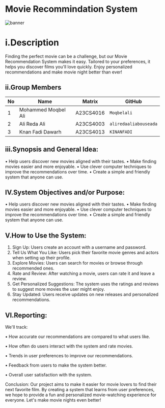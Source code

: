 # Movie Recommindation System

![banner](https://editor.analyticsvidhya.com/uploads/76889recommender-system-for-movie-recommendation.jpg)


# i.Description
Finding the perfect movie can be a challenge, but our Movie Recommendation System makes it easy. Tailored to your preferences, it helps you discover films you'll love quickly. Enjoy personalized recommendations and make movie night better than ever!


## ii.Group Members

| No | Name                               | Matrix    | GitHub       |
|----|------------------------------------|-----------|--------------|
| 1  | Mohammed Moqbel Ali| A23CS4016 | `Moqbelali`    |
| 2  | Ali Reda Ali  | A23CS4003   | `aliredaaliabouseada` |
| 3  | Knan Fadi Dawarh      | A23CS4013   | `KINANFADI`    |

## iii.Synopsis and General Idea:
•	Help users discover new movies aligned with their tastes.
•	Make finding movies easier and more enjoyable.
•	Use clever computer techniques to improve the recommendations over time.
•	Create a simple and friendly system that anyone can use.

## IV.System Objectives and/or Purpose:
•	Help users discover new movies aligned with their tastes.
•	Make finding movies easier and more enjoyable.
•	Use clever computer techniques to improve the recommendations over time.
•	Create a simple and friendly system that anyone can use.

## V.How to Use the System:
1.	Sign Up: Users create an account with a username and password.
2.	Tell Us What You Like: Users pick their favorite movie genres and actors when setting up their profile.
3.	Explore Movies: Users can search for movies or browse through recommended ones.
4.	Rate and Review: After watching a movie, users can rate it and leave a review.
5.	Get Personalized Suggestions: The system uses the ratings and reviews to suggest more movies the user might enjoy.
6.	Stay Updated: Users receive updates on new releases and personalized recommendations.

## VI.Reporting:
We'll track:

•	How accurate our recommendations are compared to what users like.

•	How often do users interact with the system and rate movies.

•	Trends in user preferences to improve our recommendations.

•	Feedback from users to make the system better.

•	Overall user satisfaction with the system.


Conclusion: Our project aims to make it easier for movie lovers to find their next favorite film. By creating a system that learns from user preferences, we hope to provide a fun and personalized movie-watching experience for everyone. Let's make movie nights even better!

